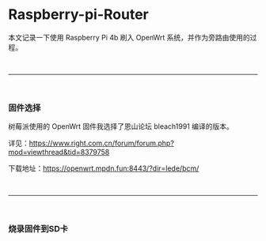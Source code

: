 # Raspberry-pi-Router

本文记录一下使用 Raspberry Pi 4b 刷入 OpenWrt 系统，并作为旁路由使用的过程。

<br>
<hr>
<br>

### 固件选择

树莓派使用的 OpenWrt 固件我选择了恩山论坛 bleach1991 编译的版本。

详见：https://www.right.com.cn/forum/forum.php?mod=viewthread&tid=8379758

下载地址：https://openwrt.mpdn.fun:8443/?dir=lede/bcm/

<br>
<hr>
<br>

### 烧录固件到SD卡

